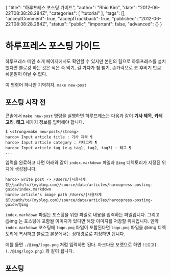 {
    "title": "하루프레스 포스팅 가이드",
    "author": "Rhio Kim",
    "date": "2012-06-22T08:38:28.284Z",
    "categories": [
        "tutorial"
    ],
    "tags": [],
    "acceptComment": true,
    "acceptTrackback": true,
    "published": "2012-06-22T08:38:28.284Z",
    "status": "public",
    "important": false,
    "advanced": {}
}

# 하루프레스 포스팅 가이드
하루프레스 메인 소개 페이지에서도 확인할 수 있지만 본인의 힘으로 하루프레스를 설치했다면 블로깅 하는 것은 식은 죽 먹기, 길 가다가 침 밷기, 손가락으로 코 후비기 만큼 쉬운일이 아닐 수 없다.

이 명령어 하나만 기억하자. `make new-post`

## 포스팅 시작 전 
콘솔에서 `make new-post` 명령을 실행하면 하루프레스는 다음과 같이 **기사 제목**, **카테고리**, **태그** 세가지 정보를 입력해야 합니다.

```
$ <strong>make new-post</strong>
haroo> Input article title : 기사 제목 ¶
haroo> Input article category : 카테고리 ¶
haroo> Input article tag (e.g tag1, tag2, tag3) : 태그 ¶
...
```

입력을 완료하고 나면 아래와 같이 `index.markdown` 파일과 `@img` 디렉토리가 지정된 위치에 생성됩니다.

```
haroo> write post -> /Users/{사용자계정}/path/to/{myblog.com}/source/data/articles/haroopress-posting-guide/index.markdown
haroo> article's image path /Users/{사용자계정}/path/to/{myblog.com}/source/data/articles/haroopress-posting-guide/@img
```


`index.markdown` 파일는 포스팅을 위한 파일로 내용을 입력하는 파일입니다.  그리고 @img 는 포스팅에 포함될 이미지가 있다면 해당 이미지를 저장할 위치입니다.
만약 `index.markdown` 포스팅에 `logo.png` 파일이 포함된다면 `logo.png` 파일을 @img 디렉토리에 복사하고 블로그 본문에서는 상대경로로 지정하면 됩니다.

예를 들면 `./@img/logo.png` 처럼 입력하면 된다.  마크다운 포맷으로 하면 `![로고](./@img/logo.png)` 와 같이 됩니다.

## 포스팅

